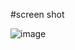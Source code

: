 #screen shot

![image](https://github.com/user-attachments/assets/cb817fdc-af79-4ff1-9a1f-c9e81e3338b4)

